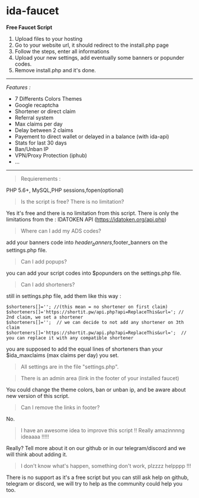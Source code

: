 # ida-faucet
**Free Faucet Script**

1) Upload files to your hosting
2) Go to your website url, it should redirect to the install.php page
3) Follow the steps, enter all informations
4) Upload your new settings, add eventually some banners or popunder codes.
5) Remove install.php and it's done.

-----------------------
*Features :*
- 7 Differents Colors Themes
- Google recaptcha
- Shortener or direct claim
- Referral system
- Max claims per day
- Delay between 2 claims
- Payement to direct wallet or delayed in a balance (with ida-api)
- Stats for last 30 days
- Ban/Unban IP
- VPN/Proxy Protection (iphub)
- ...
-----------------------

>Requierements :

PHP 5.6+, MySQL,PHP sessions,fopen(optional)



>Is the script is free? There is no limitation?

Yes it's free and there is no limitation from this script. There is only the limitations from the : IDATOKEN API  (https://idatoken.org/api.php)



>Where can I add my ADS codes?

add your banners code into $header_banners,$footer_banners on the settings.php file.



>Can I add popups?

you can add your script codes into $popunders on the settings.php file.



>Can I add shorteners?

still in settings.php file, add them like this way :
```
$shorteners[]=''; //(this mean = no shortener on first claim)
$shorteners[]='https://shortit.pw/api.php?api=ReplaceThis&url='; // 2nd claim, we set a shortener
$shorteners[]='';  // we can decide to not add any shortener on 3th claim
$shorteners[]='https://shortit.pw/api.php?api=ReplaceThis&url=';  // you can replace it with any compatible shortener
```
you are supposed to add the equal lines of shorteners than your $ida_maxclaims (max claims per day) you set.



>All settings are in the file "settings.php".



>There is an admin area (link in the footer of your installed faucet)

You could change the theme colors, ban or unban ip, and be aware about new version of this script.



>Can I remove the links in footer?

No.



>I have an awesome idea to improve this script !! Really amazinnnng ideaaaa !!!!!

Really? Tell more about it on our github or in our telegram/discord and we will think about adding it.



>I don't know what's happen, something don't work, plzzzz helpppp !!!

There is no support as it's a free script but you can still ask help on github, telegram or discord, we will try to help as the community could help you too.
